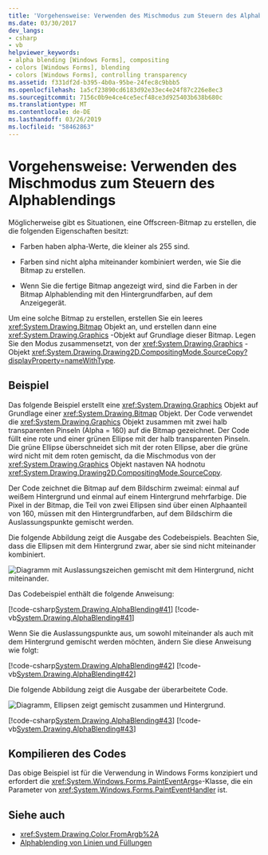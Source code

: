 ```yaml
---
title: 'Vorgehensweise: Verwenden des Mischmodus zum Steuern des Alphablendings'
ms.date: 03/30/2017
dev_langs:
- csharp
- vb
helpviewer_keywords:
- alpha blending [Windows Forms], compositing
- colors [Windows Forms], blending
- colors [Windows Forms], controlling transparency
ms.assetid: f331df2d-b395-4b0a-95be-24fec8c9bbb5
ms.openlocfilehash: 1a5cf23890cd6183d92e33ec4e24f87c226e8ec3
ms.sourcegitcommit: 7156c0b9e4ce4ce5ecf48ce3d925403b638b680c
ms.translationtype: MT
ms.contentlocale: de-DE
ms.lasthandoff: 03/26/2019
ms.locfileid: "58462863"
---
```

# <a name="how-to-use-compositing-mode-to-control-alpha-blending"></a>Vorgehensweise: Verwenden des Mischmodus zum Steuern des Alphablendings
Möglicherweise gibt es Situationen, eine Offscreen-Bitmap zu erstellen, die die folgenden Eigenschaften besitzt:  
  
-   Farben haben alpha-Werte, die kleiner als 255 sind.  
  
-   Farben sind nicht alpha miteinander kombiniert werden, wie Sie die Bitmap zu erstellen.  
  
-   Wenn Sie die fertige Bitmap angezeigt wird, sind die Farben in der Bitmap Alphablending mit den Hintergrundfarben, auf dem Anzeigegerät.  
  
 Um eine solche Bitmap zu erstellen, erstellen Sie ein leeres <xref:System.Drawing.Bitmap> Objekt an, und erstellen dann eine <xref:System.Drawing.Graphics> -Objekt auf Grundlage dieser Bitmap. Legen Sie den Modus zusammensetzt, von der <xref:System.Drawing.Graphics> -Objekt <xref:System.Drawing.Drawing2D.CompositingMode.SourceCopy?displayProperty=nameWithType>.  
  
## <a name="example"></a>Beispiel  
 Das folgende Beispiel erstellt eine <xref:System.Drawing.Graphics> Objekt auf Grundlage einer <xref:System.Drawing.Bitmap> Objekt. Der Code verwendet die <xref:System.Drawing.Graphics> Objekt zusammen mit zwei halb transparenten Pinseln (Alpha = 160) auf die Bitmap gezeichnet. Der Code füllt eine rote und einer grünen Ellipse mit der halb transparenten Pinseln. Die grüne Ellipse überschneidet sich mit der roten Ellipse, aber die grüne wird nicht mit dem roten gemischt, da die Mischmodus von der <xref:System.Drawing.Graphics> Objekt nastaven NA hodnotu <xref:System.Drawing.Drawing2D.CompositingMode.SourceCopy>.  
  
 Der Code zeichnet die Bitmap auf dem Bildschirm zweimal: einmal auf weißem Hintergrund und einmal auf einem Hintergrund mehrfarbige. Die Pixel in der Bitmap, die Teil von zwei Ellipsen sind über einen Alphaanteil von 160, müssen mit den Hintergrundfarben, auf dem Bildschirm die Auslassungspunkte gemischt werden.  
  
 Die folgende Abbildung zeigt die Ausgabe des Codebeispiels. Beachten Sie, dass die Ellipsen mit dem Hintergrund zwar, aber sie sind nicht miteinander kombiniert.  
  
 ![Diagramm mit Auslassungszeichen gemischt mit dem Hintergrund, nicht miteinander.](./media/how-to-use-compositing-mode-to-control-alpha-blending/ellipses-blended-background.png)  
  
 Das Codebeispiel enthält die folgende Anweisung:  
  
 [!code-csharp[System.Drawing.AlphaBlending#41](~/samples/snippets/csharp/VS_Snippets_Winforms/System.Drawing.AlphaBlending/CS/Class1.cs#41)]
 [!code-vb[System.Drawing.AlphaBlending#41](~/samples/snippets/visualbasic/VS_Snippets_Winforms/System.Drawing.AlphaBlending/VB/Class1.vb#41)]  
  
 Wenn Sie die Auslassungspunkte aus, um sowohl miteinander als auch mit dem Hintergrund gemischt werden möchten, ändern Sie diese Anweisung wie folgt:  
  
 [!code-csharp[System.Drawing.AlphaBlending#42](~/samples/snippets/csharp/VS_Snippets_Winforms/System.Drawing.AlphaBlending/CS/Class1.cs#42)]
 [!code-vb[System.Drawing.AlphaBlending#42](~/samples/snippets/visualbasic/VS_Snippets_Winforms/System.Drawing.AlphaBlending/VB/Class1.vb#42)]  
  
 Die folgende Abbildung zeigt die Ausgabe der überarbeitete Code.  
  
 ![Diagramm, Ellipsen zeigt gemischt zusammen und Hintergrund.](./media/how-to-use-compositing-mode-to-control-alpha-blending/blend-ellipses-background.png)  
  
 [!code-csharp[System.Drawing.AlphaBlending#43](~/samples/snippets/csharp/VS_Snippets_Winforms/System.Drawing.AlphaBlending/CS/Class1.cs#43)]
 [!code-vb[System.Drawing.AlphaBlending#43](~/samples/snippets/visualbasic/VS_Snippets_Winforms/System.Drawing.AlphaBlending/VB/Class1.vb#43)]  
  
## <a name="compiling-the-code"></a>Kompilieren des Codes  
 Das obige Beispiel ist für die Verwendung in Windows Forms konzipiert und erfordert die <xref:System.Windows.Forms.PaintEventArgs>`e`-Klasse, die ein Parameter von <xref:System.Windows.Forms.PaintEventHandler> ist.  
  
## <a name="see-also"></a>Siehe auch
- <xref:System.Drawing.Color.FromArgb%2A>
- [Alphablending von Linien und Füllungen](alpha-blending-lines-and-fills.md)
